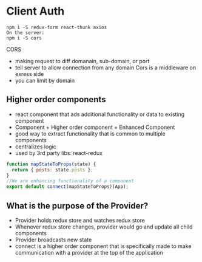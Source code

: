 # Client Auth
```
npm i -S redux-form react-thunk axios
On the server:
npm i -S cors
```
CORS
- making request to diff domanain, sub-domain, or port
- tell server to allow connection from any domain
Cors is a middleware on exress side
- you can limit by domain

## Higher order components
- react component that ads additional functionality or data to existing component
- Component + Higher order component = Enhanced Component
- good way to extract functionality that is common to multiple components
- centralizes logic
- used by 3rd party libs: react-redux
```js
function mapStateToProps(state) {
  return { posts: state.posts };
}
//We are enhancing functionality of a component
export default connect(mapStateToProps)(App);
```
## What is the purpose of the Provider?
- Provider holds redux store and watches redux store
- Whenever redux store changes, provider would go and update
all child components
- Provider broadcasts new state
- connect is a higher order component that is specifically made 
to make communication with a provider at the top of the application
